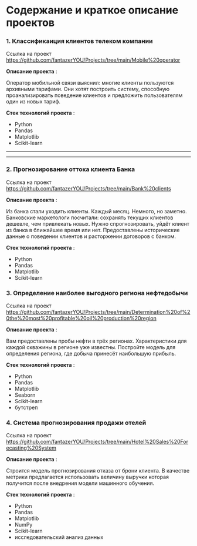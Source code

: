 # Содержание и краткое описание проектов


### 1. Классификаиция клиентов телеком компании

Ссылка на проект https://github.com/fantazerYOU/Projects/tree/main/Mobile%20operator

**Описание проекта** : 

Оператор мобильной связи выяснил: многие клиенты пользуются архивными тарифами. Они хотят построить систему, способную проанализировать поведение клиентов и предложить пользователям один из новых тариф.

**Стек технологий проекта** :

- Python
- Pandas
- Matplotlib
- Scikit-learn

<hr size="6" width="100%" align="left" color="green">
<hr size="6" width="100%" align="left" color="green">

### 2. Прогнозирование оттока клиента Банка

Ссылка на проект https://github.com/fantazerYOU/Projects/tree/main/Bank%20clients

**Описание проекта** :

Из банка стали уходить клиенты. Каждый месяц. Немного, но заметно. Банковские маркетологи посчитали: сохранять текущих клиентов дешевле, чем привлекать новых. Нужно спрогнозировать, уйдёт клиент из банка в ближайшее время или нет. Предоставлены исторические данные о поведении клиентов и расторжении договоров с банком.

**Стек технологий проекта** :

- Python
- Pandas
- Matplotlib
- Scikit-learn



### 3. Определение наиболее выгодного региона нефтедобычи

Ссылка на проект https://github.com/fantazerYOU/Projects/tree/main/Determination%20of%20the%20most%20profitable%20oil%20production%20region

**Описание проекта** :

Вам предоставлены пробы нефти в трёх регионах. Характеристики для каждой скважины в регионе уже известны. Постройте модель для определения региона, где добыча принесёт наибольшую прибыль.

**Стек технологий проекта** :

- Python
- Pandas
- Matplotlib
- Seaborn
- Scikit-learn
- бутстреп


### 4. Система прогнозирования продажи отелей

Ссылка на проект https://github.com/fantazerYOU/Projects/tree/main/Hotel%20Sales%20Forecasting%20System

**Описание проекта** :

Строится модель прогнозирования отказа от брони клиента. В качестве метрики предлагается использовать величину выручки которая получится после внедрения модели машинного обучения.

**Стек технологий проекта** :

- Python
- Pandas
- Matplotlib
- NumPy
- Scikit-learn
- исследовательский анализ данных



